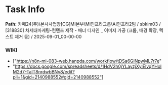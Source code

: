 # Task Info

**Path:** 카페24(주)\본사사업장\[CG]MI본부\MI인프라그룹\AI인프라2팀 / sbkim03 / [318830] 차세대마케팅-컨텐츠 제작 - 배너 디자인 _ 이미지 가공 (크롭, 배경 확장, 텍스트 제거 등) / 2025-09-01_00-00-00

### WIKI
- ["https://n8n-mi-083-web.hanpda.com/workflow/tDSa6GiNpwML7r7e"
- "https://docs.google.com/spreadsheets/d/1HdV2h0jYLayzjXylElvqYHolM2d7-TaIT8nrdwbBNv8/edit?pli=1&gid=2140988552#gid=2140988552"]


